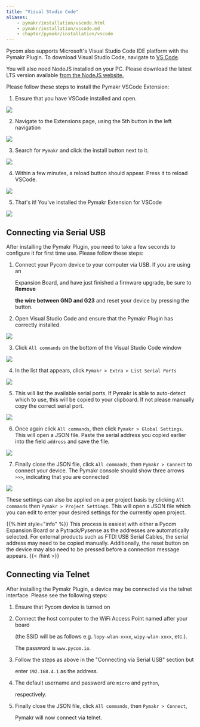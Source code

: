 ```yaml
---
title: "Visual Studio Code"
aliases:
    - pymakr/installation/vscode.html
    - pymakr/installation/vscode.md
    - chapter/pymakr/installation/vscode
---
```


Pycom also supports Microsoft's Visual Studio Code IDE platform with the Pymakr Plugin. To download Visual Studio Code, navigate to [VS Code](https://code.visualstudio.com/).

You will also need NodeJS installed on your PC. Please download the latest LTS version available [from the NodeJS website.](https://nodejs.org/)

Please follow these steps to install the Pymakr VSCode Extension:

1. Ensure that you have VSCode installed and open.

![](/gitbook/assets/vsc_setup_step_1-1.png)

2. Navigate to the Extensions page, using the 5th button in the left navigation

![](/gitbook/assets/vsc_setup_step_2-1.png)

3. Search for `Pymakr` and click the install button next to it.

![](/gitbook/assets/vsc_setup_step_3.png)

4. Within a few minutes, a reload button should appear. Press it to reload VSCode.

![](/gitbook/assets/vsc_setup_step_4.png)

5. That's it! You've installed the Pymakr Extension for VSCode

![](/gitbook/assets/vsc_setup_step_5%20%281%29.png)

## Connecting via Serial USB

After installing the Pymakr Plugin, you need to take a few seconds to configure it for first time use. Please follow these steps:

1. Connect your Pycom device to your computer via USB. If you are using an

   Expansion Board, and have just finished a firmware upgrade, be sure to **Remove**

   **the wire between GND and G23** and reset your device by pressing the button.

2. Open Visual Studio Code and ensure that the Pymakr Plugin has correctly installed.

![](/gitbook/assets/vsc_config_step_1-1.png)

3. Click `All commands` on the bottom of the Visual Studio Code window

![](/gitbook/assets/vsc_config_step_2-1.png)

4. In the list that appears, click `Pymakr > Extra > List Serial Ports`

![](/gitbook/assets/vsc_config_step_3-1.png)

5. This will list the available serial ports. If Pymakr is able to auto-detect which to use, this will be copied to your clipboard. If not please manually copy the correct serial port.

![](/gitbook/assets/vsc_config_step_4.png)

6. Once again click `All commands`, then click `Pymakr > Global Settings`. This will open a JSON file. Paste the serial address you copied earlier into the field `address` and save the file.

![](/gitbook/assets/vsc_config_step_5-1.png)

7. Finally close the JSON file, click `All commands`, then `Pymakr > Connect` to connect your device. The Pymakr console should show three arrows `>>>`, indicating that you are connected

![](/gitbook/assets/vsc_config_step_6%20%281%29.png)

These settings can also be applied on a per project basis by clicking `All commands` then `Pymakr > Project Settings`. This will open a JSON file which you can edit to enter your desired settings for the currently open project.

{{% hint style="info" %}}
This process is easiest with either a Pycom Expansion Board or a Pytrack/Pysense as the addresses are automatically selected. For external products such as FTDI USB Serial Cables, the serial address may need to be copied manually. Additionally, the reset button on the device may also need to be pressed before a connection message appears.
{{< /hint >}}

## Connecting via Telnet

After installing the Pymakr Plugin, a device may be connected via the telnet interface. Please see the following steps:

1. Ensure that Pycom device is turned on
2. Connect the host computer to the WiFi Access Point named after your board

   (the SSID will be as follows e.g. `lopy-wlan-xxxx`, `wipy-wlan-xxxx`, etc.).

   The password is `www.pycom.io`.

3. Follow the steps as above in the "Connecting via Serial USB" section but

   enter `192.168.4.1` as the address.

4. The default username and password are `micro` and `python`,

   respectively.

5. Finally close the JSON file, click `All commands`, then `Pymakr > Connect`,

   Pymakr will now connect via telnet.

